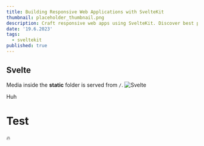 ```yaml
---
title: Building Responsive Web Applications with SvelteKit
thumbnail: placeholder_thumbnail.png
description: Craft responsive web apps using SvelteKit. Discover best practices, techniques, and principles for fluid user interfaces across devices.
date: '19.6.2023'
tags:
  - sveltekit
published: true
---
```


<script>
  import Counter from "$lib/components/custom/Counter.svelte";
</script>

## Svelte

Media inside the **static** folder is served from `/`.
![Svelte](/test_upload.png)

Huh
# Test
🔥
<Counter />